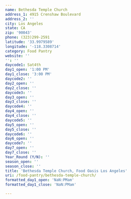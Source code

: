 ```yaml
---
name: Bethesda Temple Church
address_1: 4915 Crenshaw Boulevard
address_2: ''
city: Los Angeles
state: CA
zip: '90043'
phone: (323)299-2591
latitude: '33.9979589'
longitude: '-118.3308714'
category: Food Pantry
website: ''
'': ''
daycode1: Sat4th
day1_open: '1:00 PM'
day1_close: '3:00 PM'
daycode2: ''
day2_open: ''
day2_close: ''
daycode3: ''
day3_open: ''
day3_close: ''
daycode4: ''
day4_open: ''
day4_close: ''
daycode5: ''
day5_open: ''
day5_close: ''
daycode6: ''
day6_open: ''
daycode7: ''
day7_open: ''
day7_close: ''
Year_Round (Y/N): ''
season_open: ''
season_close: ''
title: 'Bethesda Temple Church, Food Oasis Los Angeles'
uri: /food-pantry/bethesda-temple-church/
formatted_day1_open: 'NaN:PMam'
formatted_day1_close: 'NaN:PMam'

---
```

